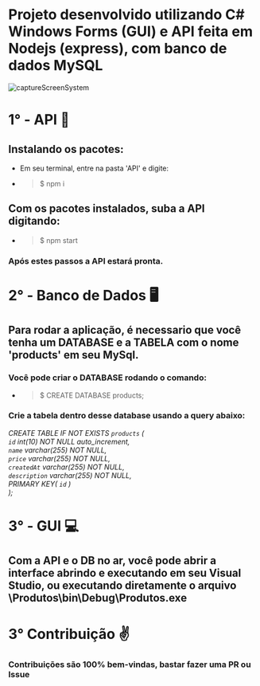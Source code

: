 # Projeto desenvolvido utilizando C# Windows Forms (GUI) e API feita em Nodejs (express), com banco de dados MySQL

![captureScreenSystem](https://user-images.githubusercontent.com/44484286/59908123-08711a00-93e3-11e9-83be-d1f0a3c8f8a9.PNG)

# 1° - API 🚀
## Instalando os pacotes:
* Em seu terminal, entre na pasta 'API' e digite:
* >$ npm i
## Com os pacotes instalados, suba a API digitando:
* >$ npm start

### Após estes passos a API estará pronta.

# 2° - Banco de Dados 🖥️
## Para rodar a aplicação, é necessario que você tenha um DATABASE e a TABELA com o nome 'products' em seu MySql.
### Você pode criar o DATABASE rodando o comando:
* >$ CREATE DATABASE products;

### Crie a tabela dentro desse database usando a query abaixo:
*CREATE TABLE IF NOT EXISTS `products` (\
	`id` int(10) NOT NULL auto_increment,\
	`name` varchar(255) NOT NULL,\
	`price` varchar(255) NOT NULL,\
	`createdAt` varchar(255) NOT NULL,\
	`description` varchar(255) NOT NULL,\
	PRIMARY KEY( `id` )\
);*


# 3° - GUI 💻
## Com a API e o DB no ar, você pode abrir a interface abrindo e executando em seu Visual Studio, ou executando diretamente o arquivo \Produtos\bin\Debug\Produtos.exe

# 3° Contribuição ✌️
### Contribuições são 100% bem-vindas, bastar fazer uma PR ou Issue